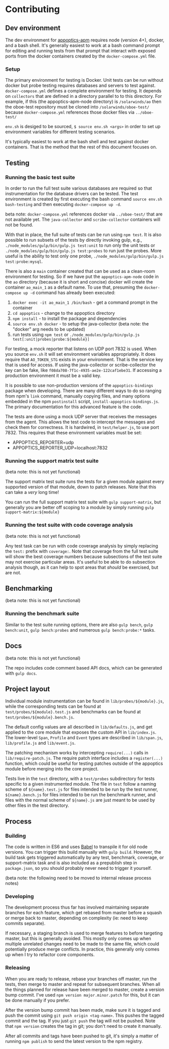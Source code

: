 # Contributing

## Dev environment

The dev environment for [appoptics-apm](https://github.com/appoptics/appoptics-apm-node) requires node (version 4+), docker, and a bash shell. It's generally easiest to work at a bash command prompt for editing and running tests from that prompt that interact with exposed ports from the docker containers created by the `docker-compose.yml` file.


### Setup

The primary environment for testing is Docker. Unit tests can be run without docker but probe testing requires databases and servers to test against. `docker-compose.yml` defines a complete environment for testing. It depends on `collectors` that are defined in a directory parallel to to this directory. For example, if this (the
appoptics-apm-node directory) is `/solarwinds/ao` then the oboe-test repository must be cloned into `/solarwinds/oboe-test/` because `docker-compose.yml` references those docker files via `../oboe-test/`

`env.sh` is desiged to be sourced, `$ source env.sh <args>` in order to set up environment variables for different testing scenarios.

It's typically easiest to work at the bash shell and test against docker containers. That is the method that the rest of this document focuses on.

## Testing

### Running the basic test suite

In order to run the full test suite various databases are required so that instrumentation for the database drivers can be tested. The test environment is created by first executing the bash command `source env.sh bash-testing` and then executing `docker-compose up -d`.

beta note: `docker-compose.yml` references docker via `../oboe-test/` that are not available yet. The `java-collector` and `scribe-collector` containers will not be found.

With that in place, the full suite of tests can be run using `npm test`. It is also possible to run subsets of the tests by directly invoking gulp, e.g., `./node_modules/gulp/bin/gulp.js test:unit` to run only the unit tests or `./node_modules/gulp/bin/gulp.js test:probes` to run just the probes. More useful is the ability to test only one probe, `./node_modules/gulp/bin/gulp.js test:probe:mysql`.

There is also a `main` container created that can be used as a clean-room environment for testing. So if we have put the `appoptics-apm-node` code in the `ao` directory (because it is short and concise) docker will create the container `ao_main_1` as a default name. To use that, presuming the `docker-compose up -d` command has already been executed:

1. `docker exec -it ao_main_1 /bin/bash` - get a command prompt in the container
2. `cd appoptics` - change to the appoptics directory
3. `npm install` - to install the package and dependencies
4. `source env.sh docker` - to setup the java-collector (beta note: the "docker" arg needs to be updated)
5. run tests using `npm test` or `./node_modules/gulp/bin/gulp.js test[:unit|probes|probe:${module}]`


For testing, a mock reporter that listens on UDP port 7832 is used. When you source `env.sh` it will set environment variables appropriately. It does require that `AO_TOKEN_STG` exists in your environment. That is the service key that is used for access.  If using the java-collector or scribe-collector the key can be fake, like `f08da708-7f1c-4935-ae2e-122caf1ebe31`. If accessing a production environment it must be a valid key.


It is possible to use non-production versions of the `appoptics-bindings` package when developing. There are many different ways to do so ranging from npm's `link` command, manually copying files, and many options embedded in the npm `postinstall` script, `install-appoptics-bindings.js`. The primary documentation for this advanced feature is the code.


The tests are done using a mock UDP server that receives the messages from the agent. This allows the test code to intercept the messages and check them for correctness. It is hardwired, in `test/helper.js`, to use port 7832. This requires that these environment variables must be set:
- APPOPTICS\_REPORTER=udp
- APPOPTICS\_REPORTER_UDP=localhost:7832


### Running the support matrix test suite

(beta note: this is not yet functional)

The support matrix test suite runs the tests for a given module against every
supported version of that module, down to patch releases. Note that this can
take a *very* long time!

You can run the full support matrix test suite with `gulp support-matrix`,
but generally you are better off scoping to a module by simply running
`gulp support-matrix:${module}`

### Running the test suite with code coverage analysis

(beta note: this is not yet functional)

Any test task can be run with code coverage analysis by simply replacing the
`test:` prefix with `coverage:`. Note that coverage from the full test suite
will show the best coverage numbers because subsections of the test suite may
not exercise particular areas. It's useful to be able to do subsection analysis
though, as it can help to spot areas that *should* be exercised, but are not.

## Benchmarking

(beta note: this is not yet functional)

### Running the benchmark suite

Similar to the test suite running options, there are also `gulp bench`,
`gulp bench:unit`, `gulp bench:probes` and numerous `gulp bench:probe:*` tasks.

## Docs

(beta note: this is not yet functional)

The repo includes code comment based API docs, which can be generated with
`gulp docs`.

## Project layout

Individual module instrumentation can be found in `lib/probes/${module}.js`,
while the corresponding tests can be found at `test/probes/${module}.test.js`
and benchmarks can be found at `test/probes/${module}.bench.js`.

The default config values are all described in `lib/defaults.js`, and get
applied to the core module that exposes the custom API in `lib/index.js`.
The lower-level `Span`, `Profile` and `Event` types are described in
`lib/span.js`, `lib/profile.js` and `lib/event.js`.

The patching mechanism works by intercepting `require(...)` calls in
`lib/require-patch.js`. The require patch interface includes a `register(...)`
function, which could be useful for testing patches outside of the appoptics
module before merging into the core project.

Tests live in the `test` directory, with a `test/probes` subdirectory for tests
specific to a given instrumented module. The file in `test` follow a naming
scheme of `${name}.test.js` for files intended to be run by the test runner,
`${name}.bench.js` for files intended to be run the benchmark runner, and files
with the normal scheme of `${name}.js` are just meant to be used by other files
in the test directory.

## Process

### Building

The code is written in ES6 and uses [Babel](http://babeljs.io) to transpile it
for old node versions. You can trigger this build manually with `gulp build`.
However, the build task gets triggered automatically by any test, benchmark,
coverage, or support-matrix task and is also included as a prepublish step in
`package.json`, so you should probably never need to trigger it yourself.

(beta note: the following need to be moved to internal release process notes)

### Developing

The development process thus far has involved maintaining separate branches
for each feature, which get rebased from master before a squash or merge back
to master, depending on complexity (ie: need to keep commits separate).

If necessary, a staging branch is used to merge features to before targeting
master, but this is generally avoided. This mostly only comes up when multiple
unrelated changes need to be made to the same file, which could potentially
produce merge conflicts. In practice, this generally only comes up when I try
to refactor core components.

### Releasing

When you are ready to release, rebase your branches off master, run the tests,
then merge to master and repeat for subsequent branches. When all the things
planned for release have been merged to master, create a version bump commit.
I've used `npm version major.minor.patch` for this, but it can be done manually
if you prefer.

After the version bump commit has been made, make sure it is tagged and push the
commit using `git push origin <tag-name>`. This pushes the tagged commit and the tag. If
you just `git push` the tag will not be pushed. Note that `npm version` creates the
tag in git; you don't need to create it manually.

After all commits and tags have been pushed to git, it's simply a matter of
running `npm publish` to send the latest version to the npm registry.

